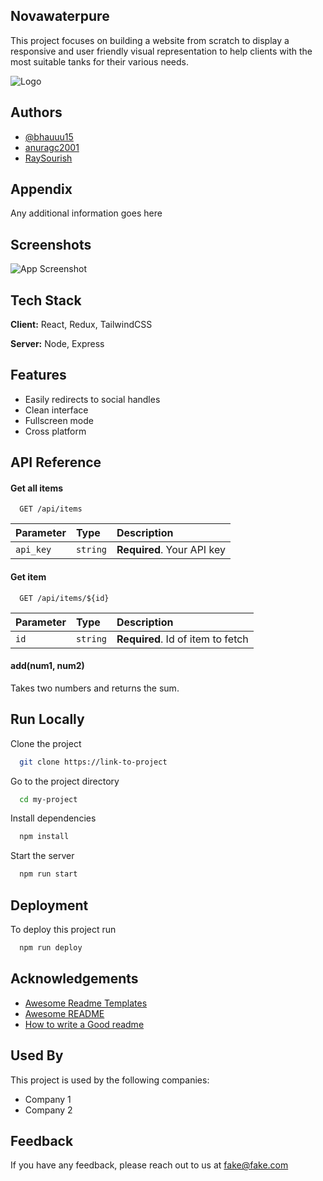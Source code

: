 ## Novawaterpure

This project focuses on building a website from scratch to display a responsive and user friendly visual representation to help clients with the most suitable tanks for their various needs.

![Logo](https://dev-to-uploads.s3.amazonaws.com/uploads/articles/th5xamgrr6se0x5ro4g6.png)


## Authors

- [@bhauuu15](https://github.com/bhauuu15)
- [anuragc2001](https://github.com/anuragc2001)
- [RaySourish](https://github.com/RaySourish)

## Appendix

Any additional information goes here


## Screenshots

![App Screenshot](https://via.placeholder.com/468x300?text=App+Screenshot+Here)


## Tech Stack

**Client:** React, Redux, TailwindCSS

**Server:** Node, Express


## Features

- Easily redirects to social handles
- Clean interface 
- Fullscreen mode
- Cross platform


## API Reference

#### Get all items

```http
  GET /api/items
```

| Parameter | Type     | Description                |
| :-------- | :------- | :------------------------- |
| `api_key` | `string` | **Required**. Your API key |

#### Get item

```http
  GET /api/items/${id}
```

| Parameter | Type     | Description                       |
| :-------- | :------- | :-------------------------------- |
| `id`      | `string` | **Required**. Id of item to fetch |

#### add(num1, num2)

Takes two numbers and returns the sum.


## Run Locally

Clone the project

```bash
  git clone https://link-to-project
```

Go to the project directory

```bash
  cd my-project
```

Install dependencies

```bash
  npm install
```

Start the server

```bash
  npm run start
```


## Deployment

To deploy this project run

```bash
  npm run deploy
```


## Acknowledgements

 - [Awesome Readme Templates](https://awesomeopensource.com/project/elangosundar/awesome-README-templates)
 - [Awesome README](https://github.com/matiassingers/awesome-readme)
 - [How to write a Good readme](https://bulldogjob.com/news/449-how-to-write-a-good-readme-for-your-github-project)


## Used By

This project is used by the following companies:

- Company 1
- Company 2


## Feedback

If you have any feedback, please reach out to us at fake@fake.com

